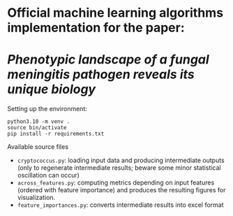# Official machine learning algorithms implementation for the paper: 
# *Phenotypic landscape of a fungal meningitis pathogen reveals its unique biology*

Setting up the environment:
```
python3.10 -m venv .
source bin/activate
pip install -r requirements.txt
```

Available source files
- ```cryptococcus.py```: loading input data and producing intermediate outputs (only to regenerate intermediate results; beware some minor statistical oscillation can occur)
- ```across_features.py```: computing metrics depending on input features (ordered with feature importance) and produces the resulting figures for visualization.
- ```feature_importances.py```: converts intermediate results into excel format


